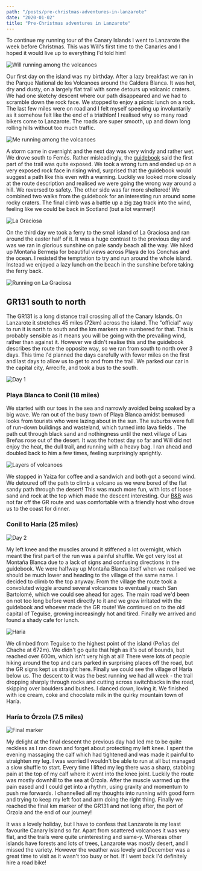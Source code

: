 ```yaml
---
path: "/posts/pre-christmas-adventures-in-lanzarote"
date: "2020-01-02"
title: "Pre-Christmas adventures in Lanzarote"
---
```


To continue my running tour of the Canary Islands I went to Lanzarote the week before Christmas. This was Will's first time to the Canaries and I hoped it would live up to everything I'd told him!

![Will running among the volcanoes](../images/pre_christmas_adventures_in_lanzarote/lz-day1-2.jpg)

Our first day on the island was my birthday. After a lazy breakfast we ran in the Parque National de los Volcanoes around the Caldera Blanca. It was hot, dry and dusty, on a largely flat trail with some detours up volcanic craters. We had one sketchy descent where our path disappeared and we had to scramble down the rock face. We stopped to enjoy a picnic lunch on a rock. The last few miles were on road and I felt myself speeding up involuntarily as it somehow felt like the end of a triathlon! I realised why so many road bikers come to Lanzarote. The roads are super smooth, up and down long rolling hills without too much traffic.

![Me running among the volcanoes](../images/pre_christmas_adventures_in_lanzarote/lz-day1-8.jpeg)

A storm came in overnight and the next day was very windy and rather wet. We drove south to Femés. Rather misleadingly, the [guidebook](https://www.cicerone.co.uk/walking-on-lanzarote-and-fuerteventura-second) said the first part of the trail was quite exposed. We took a wrong turn and ended up on a very exposed rock face in rising wind, surprised that the guidebook would suggest a path like this even with a warning. Luckily we looked more closely at the route description and realised we were going the wrong way around a hill. We reversed to safety. The other side was far more sheltered! We combined two walks from the guidebook for an interesting run around some rocky craters. The final climb was a battle up a zig zag track into the wind, feeling like we could be back in Scotland (but a lot warmer)!

![La Graciosa](../images/pre_christmas_adventures_in_lanzarote/lz-day3-2.jpg)

On the third day we took a ferry to the small island of La Graciosa and ran around the easter half of it. It was a huge contrast to the previous day and was we ran in glorious sunshine on pale sandy beach all the way. We hiked up Montaña Bermeja for beautiful views across Playa de los Conchas and the ocean. I resisted the temptation to try and run around the whole island. Instead we enjoyed a lazy lunch on the beach in the sunshine before taking the ferry back.

![Running on La Graciosa](../images/pre_christmas_adventures_in_lanzarote/lz-day3-1.jpg)

## GR131 south to north
The GR131 is a long distance trail crossing all of the Canary Islands. On Lanzarote it stretches 45 miles (72km) across the island. The "official" way to run it is north to south and the km markers are numbered for that. This is probably sensible as it means you will be going with the prevailing wind, rather than against it. However we didn't realise this and the guidebook describes the route the opposite way, so we ran from south to north over 3 days. This time I'd planned the days carefully with fewer miles on the first and last days to allow us to get to and from the trail. We parked our car in the capital city, Arrecife, and took a bus to the south.

![Day 1](../images/pre_christmas_adventures_in_lanzarote/lz-day4-3.jpg)

### Playa Blanca to Conil (18 miles)
We started with our toes in the sea and narrowly avoided being soaked by a big wave. We ran out of the busy town of Playa Blanca amidst bemused looks from tourists who were lazing about in the sun. The suburbs were full of run-down buildings and wasteland, which turned into lava fields . The path cut through black sand and nothingness until the next village of Las Breñas rose out of the desert. It was the hottest day so far and Will did not enjoy the heat, the dull trail, and running with a heavy bag. I ran ahead and doubled back to him a few times, feeling surprisingly sprightly.

![Layers of volcanoes](../images/pre_christmas_adventures_in_lanzarote/lz-day4-5.jpg)

We stopped in Yaiza for coffee and a sandwich and both got a second wind. We detoured off the path to climb a volcano as we were bored of the flat sandy path through the desert! This was much more fun, with lots of loose sand and rock at the top which made the descent interesting. Our [B&B](https://www.google.com/travel/hotels/Conil/entity/CgoIjpWZ8YiA1YgpEAE?g2lb=2502405%2C2502548%2C4208993%2C4254308%2C4258168%2C4260007%2C4270442%2C4274032%2C4285990%2C4289525%2C4291318%2C4301054%2C4305595%2C4308216%2C4308227%2C4313006%2C4314846%2C4315873%2C4317816%2C4317915%2C4324293%2C4326405%2C4328159%2C4329288%2C4338068%2C4270859%2C4284970%2C4291517%2C4292955%2C4316256%2C4333108&hl=en&gl=uk&un=1&q=b%20and%20b%20conil%20lanzarote&rp=EI6VmfGIgNWIKRDAk-bBh-by560BEI3M8b7wlNiZ1gEQos6f9JH6r-tZOAFAAEgC&ictx=1&ved=2ahUKEwiPt93mtuXmAhXMOcAKHRmPDY4QvS4wAHoECAsQIw&hrf=CgUIlgEQACIDR0JQKhYKBwjkDxABGAcSBwjkDxABGAgYASgAWAGqAQwKAwijARIDCKYBGAGSAQIgAQ&tcfs=EhoaGAoKMjAyMC0wMS0wNxIKMjAyMC0wMS0wOFIA) was not far off the GR route and was comfortable with a friendly host who drove us to the coast for dinner.

### Conil to Haría (25 miles)

![Day 2](../images/pre_christmas_adventures_in_lanzarote/lz-day5-1.jpg)

My left knee and the muscles around it stiffened a lot overnight, which meant the first part of the run was a painful shuffle. We got very lost at Montaña Blanca due to a lack of signs and confusing directions in the guidebook. We were halfway up Montaña Blanca itself when we realised we should be much lower and heading to the village of the same name. I decided to climb to the top anyway. From the village the route took a convoluted wiggle around several volcanoes to eventually reach San Bartolomé, which we could see ahead for ages. The main road we'd been on not too long before went directly to it and we grew irritated with the guidebook and whoever made the GR route! We continued on to the old capital of Teguise, growing increasingly hot and tired. Finally we arrived and found a shady cafe for lunch.

![Haria](../images/pre_christmas_adventures_in_lanzarote/lz-day5-3.jpg)

We climbed from Teguise to the highest point of the island (Peñas del Chache at 672m). We didn't go quite that high as it's out of bounds, but reached over 600m, which isn't very high at all! There were lots of people hiking around the top and cars parked in surprising places off the road, but the GR signs kept us straight here. Finally we could see the village of Haría below us. The descent to it was the best running we had all week - the trail dropping sharply through rocks and cutting across switchbacks in the road, skipping over boulders and bushes. I danced down, loving it. We finished with ice cream, coke and chocolate milk in the quirky mountain town of Haría.

### Haría to Órzola (7.5 miles)

![Final marker](../images/pre_christmas_adventures_in_lanzarote/lz-day5-4.jpg)

My delight at the final descent the previous day had led me to be quite reckless as I ran down and forget about protecting my left knee. I spent the evening massaging the calf which had tightened and was made it painful to straighten my leg. I was worried I wouldn't be able to run at all but managed a slow shuffle to start. Every time I lifted my leg there was a sharp, stabbing pain at the top of my calf where it went into the knee joint. Luckily the route was mostly downhill to the sea at Órzola. After the muscle warmed up the pain eased and I could get into a rhythm, using gravity and momentum to push me forwards. I channelled all my thoughts into running with good form and trying to keep my left foot and arm doing the right thing. Finally we reached the final km marker of the GR131 and not long after, the port of Órzola and the end of our journey!

It was a lovely holiday, but I have to confess that Lanzarote is my least favourite Canary Island so far. Apart from scattered volcanoes it was very flat, and the trails were quite uninteresting and same-y. Whereas other islands have forests and lots of trees, Lanzarote was mostly desert, and I missed the variety. However the weather was lovely and December was a great time to visit as it wasn't too busy or hot. If I went back I'd definitely hire a road bike!




